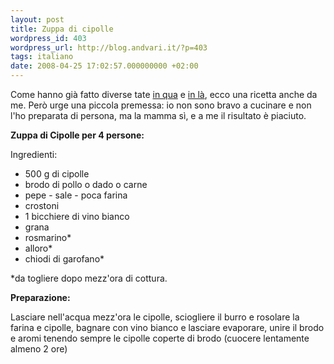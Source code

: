 ```yaml
---
layout: post
title: Zuppa di cipolle
wordpress_id: 403
wordpress_url: http://blog.andvari.it/?p=403
tags: italiano
date: 2008-04-25 17:02:57.000000000 +02:00
---
```

Come hanno già fatto diverse tate <a href="http://www.cassettovariabile.it/wp/?p=1758">in qua</a> e <a href="http://www.frieda.it/wordpress/2008/02/21/cena-polp/">in là</a>, ecco una ricetta anche da me. Però urge una piccola premessa: io non sono bravo a cucinare e non l'ho preparata di persona, ma la mamma sì, e a me il risultato è piaciuto.

<strong>Zuppa di Cipolle per 4 persone:</strong>

Ingredienti:
<ul>
	<li>500 g di cipolle</li>
	<li>brodo di pollo o dado o carne</li>
	<li>pepe  - sale - poca farina</li>
	<li>crostoni</li>
	<li>1 bicchiere di vino bianco</li>
	<li>grana</li>
	<li>rosmarino*</li>
	<li>alloro*</li>
	<li>chiodi di garofano*</li>
</ul>
*da togliere dopo mezz'ora di cottura.

<strong>Preparazione:</strong>

Lasciare nell'acqua mezz'ora le cipolle, sciogliere il burro e rosolare la farina e cipolle, bagnare con vino bianco e lasciare evaporare, unire il brodo e aromi tenendo sempre le cipolle coperte di brodo (cuocere lentamente almeno 2 ore)<br id="dc71" />
